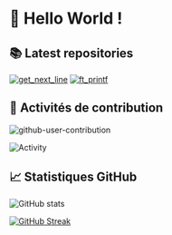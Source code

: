 # 👋 Hello World !

## 📚 Latest repositories

[![get_next_line](https://github-readme-stats.vercel.app/api/pin/?username=Herimamy12&repo=get_next_line)](https://github.com/Herimamy12/get_next_line)
[![ft_printf](https://github-readme-stats.vercel.app/api/pin/?username=Herimamy12&repo=ft_printf)](https://github.com/Herimamy12/ft_printf)

## 🚀 Activités de contribution

![github-user-contribution](https://user-images.githubusercontent.com/58959408/157782696-8bc9ca49-ca61-4ab5-8b83-49c4e76c1a8f.svg)

![Activity](https://github-readme-activity-graph.vercel.app/graph?username=Herimamy12&theme=radical)

## 📈 Statistiques GitHub

![GitHub stats](https://github-readme-stats.vercel.app/api?username=Herimamy12&show_icons=true&theme=radical)

[![GitHub Streak](https://github-readme-streak-stats.herokuapp.com/?user=Herimamy12&theme=radical)](https://git.io/streak-stats)

